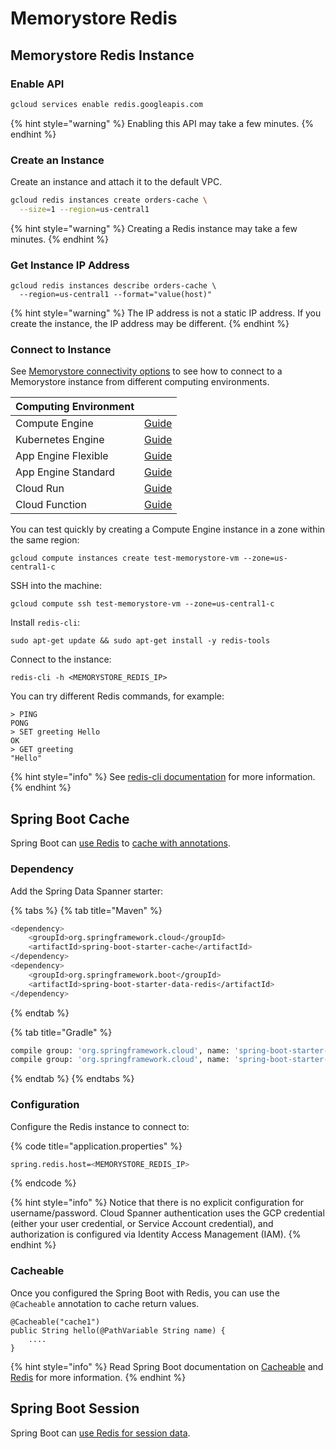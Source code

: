 # Memorystore Redis

## Memorystore Redis Instance

### Enable API

```bash
gcloud services enable redis.googleapis.com
```

{% hint style="warning" %}
Enabling this API may take a few minutes.
{% endhint %}

### Create an Instance

Create an instance and attach it to the default VPC.

```bash
gcloud redis instances create orders-cache \
  --size=1 --region=us-central1
```

{% hint style="warning" %}
Creating a Redis instance may take a few minutes.
{% endhint %}

### Get Instance IP Address

```text
gcloud redis instances describe orders-cache \
  --region=us-central1 --format="value(host)"
```

{% hint style="warning" %}
The IP address is not a static IP address. If you create the instance, the IP address may be different.
{% endhint %}

### Connect to Instance

See [Memorystore connectivity options](./#connectivity) to see how to connect to a Memorystore instance from different computing environments.

| Computing Environment |  |
| :--- | :--- |
| Compute Engine | [Guide](https://cloud.google.com/memorystore/docs/redis/connect-redis-instance-gce) |
| Kubernetes Engine | [Guide](https://cloud.google.com/memorystore/docs/redis/connect-redis-instance-gke) |
| App Engine Flexible | [Guide](https://cloud.google.com/memorystore/docs/redis/connect-redis-instance-flex#java_1) |
| App Engine Standard | [Guide](https://cloud.google.com/memorystore/docs/redis/connect-redis-instance-standard) |
| Cloud Run | [Guide](https://cloud.google.com/run/docs/configuring/connecting-vpc) |
| Cloud Function | [Guide](https://cloud.google.com/memorystore/docs/redis/connect-redis-instance-functions) |

You can test quickly by creating a Compute Engine instance in a zone within the same region:

```text
gcloud compute instances create test-memorystore-vm --zone=us-central1-c
```

SSH into the machine:

```text
gcloud compute ssh test-memorystore-vm --zone=us-central1-c
```

Install `redis-cli`:

```text
sudo apt-get update && sudo apt-get install -y redis-tools
```

Connect to the instance:

```text
redis-cli -h <MEMORYSTORE_REDIS_IP>
```

You can try different Redis commands, for example:

```text
> PING
PONG
> SET greeting Hello
OK
> GET greeting
"Hello"
```

{% hint style="info" %}
See [redis-cli documentation](https://redis.io/topics/rediscli) for more information.
{% endhint %}

## Spring Boot Cache

Spring Boot can [use Redis](https://docs.spring.io/spring-boot/docs/current/reference/htmlsingle/#boot-features-caching-provider-redis) to [cache with annotations](https://docs.spring.io/spring-boot/docs/current/reference/htmlsingle/#boot-features-caching).

### Dependency

Add the Spring Data Spanner starter:

{% tabs %}
{% tab title="Maven" %}
```bash
<dependency>
    <groupId>org.springframework.cloud</groupId>
    <artifactId>spring-boot-starter-cache</artifactId>
</dependency>
<dependency>
    <groupId>org.springframework.boot</groupId>
    <artifactId>spring-boot-starter-data-redis</artifactId>
</dependency>
```
{% endtab %}

{% tab title="Gradle" %}
```bash
compile group: 'org.springframework.cloud', name: 'spring-boot-starter-cache'
compile group: 'org.springframework.cloud', name: 'spring-boot-starter-data-redis'
```
{% endtab %}
{% endtabs %}

### Configuration

Configure the Redis instance to connect to:

{% code title="application.properties" %}
```bash
spring.redis.host=<MEMORYSTORE_REDIS_IP>
```
{% endcode %}

{% hint style="info" %}
Notice that there is no explicit configuration for username/password. Cloud Spanner authentication uses the GCP credential \(either your user credential, or Service Account credential\), and authorization is configured via Identity Access Management \(IAM\).
{% endhint %}

### Cacheable

Once you configured the Spring Boot with Redis, you can use the `@Cacheable` annotation to cache return values.

```text
@Cacheable("cache1")
public String hello(@PathVariable String name) {
    ....
}
```

{% hint style="info" %}
Read Spring Boot documentation on [Cacheable](https://docs.spring.io/spring-boot/docs/current/reference/htmlsingle/#boot-features-caching) and [Redis](https://docs.spring.io/spring-boot/docs/current/reference/htmlsingle/#boot-features-caching-provider-redis) for more information.
{% endhint %}

## Spring Boot Session

Spring Boot can [use Redis for session data](https://docs.spring.io/spring-boot/docs/current/reference/htmlsingle/#boot-features-session). 

